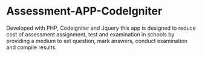 # Assessment-APP-CodeIgniter
Developed with PHP, Codeigniter and Jquery this app is designed to reduce cost of assessment assignment, test and examination in schools by providing a medium to set question, mark answers, conduct examination and compile results.
